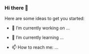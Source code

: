 ### Hi there 👋

Here are some ideas to get you started:

- 🔭 I’m currently working on ...

- 🌱 I’m currently learning ...

- 📫 How to reach me: ...

